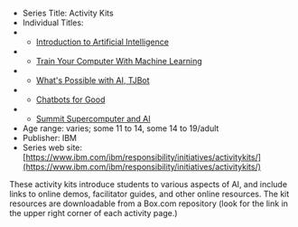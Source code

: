 * Series Title: Activity Kits
* Individual Titles:
* * [Introduction to Artificial Intelligence](https://www.ibm.com/ibm/responsibility/initiatives/activitykits/artificial/index.shtml)
* * [Train Your Computer With Machine Learning](https://www.ibm.com/ibm/responsibility/initiatives/activitykits/machine-learning-for-kids/)
* * [What's Possible with AI, TJBot](https://www.ibm.com/ibm/responsibility/initiatives/activitykits/tjbot/)
* * [Chatbots for Good](https://www.ibm.com/ibm/responsibility/initiatives/activitykits/chatbots-for-good/)
* * [Summit Supercomputer and AI](https://www.ibm.com/ibm/responsibility/initiatives/activitykits/summit/index.shtml)
* Age range: varies; some 11 to 14, some 14 to 19/adult
* Publisher: IBM
* Series web site: [https://www.ibm.com/ibm/responsibility/initiatives/activitykits/](https://www.ibm.com/ibm/responsibility/initiatives/activitykits/)

These activity kits introduce students to various aspects of AI, and include links to online demos, facilitator guides, and other online resources. The kit resources are downloadable from a Box.com repository (look for the link in the upper right corner of each activity page.)


